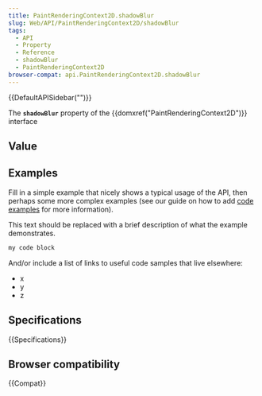 ```yaml
---
title: PaintRenderingContext2D.shadowBlur
slug: Web/API/PaintRenderingContext2D/shadowBlur
tags:
  - API
  - Property
  - Reference
  - shadowBlur
  - PaintRenderingContext2D
browser-compat: api.PaintRenderingContext2D.shadowBlur
---
```

{{DefaultAPISidebar("")}}

The **`shadowBlur`** property of the {{domxref("PaintRenderingContext2D")}} interface 

## Value



## Examples

Fill in a simple example that nicely shows a typical usage of the API, then perhaps some more complex examples (see our guide on how to add [code examples](/en-US/docs/MDN/Contribute/Structures/Code_examples) for more information).

This text should be replaced with a brief description of what the example demonstrates.

```js
my code block
```

And/or include a list of links to useful code samples that live elsewhere:

*   x
*   y
*   z

## Specifications

{{Specifications}}

## Browser compatibility

{{Compat}}


